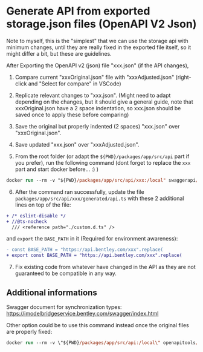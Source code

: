 # Generate API from exported storage.json files (OpenAPI V2 Json)

Note to myself, this is the "simplest" that we can use the storage api with minimum changes, until they are really fixed in the exported file itself, so it might differ a bit, but these are guidelines.

After Exporting the OpenAPI v2 (json) file "xxx.json" (if the API changes),

1. Compare current "xxxOriginal.json" file with "xxxAdjusted.json" (right-click and "Select for compare" in VSCode)

2. Replicate relevant changes to "xxx.json". (Might need to adapt depending on the changes, but it should give a general guide, note that xxxOriginal.json have a 2 space indentation, so xxx.json should be saved once to apply these before comparing)

3. Save the original but properly indented (2 spaces) "xxx.json" over "xxxOriginal.json".

4. Save updated "xxx.json" over "xxxAdjusted.json".

5. From the root folder (or adapt the `${PWD}/packages/app/src/api` part if you prefer), run the following command (dont forget to replace the `xxx` part and start docker before... :) )

```ps
docker run --rm -v "${PWD}/packages/app/src/api/xxx:/local" swaggerapi/swagger-codegen-cli generate -i /local/openapi/xxxAdjusted.json -l typescript-fetch -o /local/generated --additional-properties=supportsES6=true,modelPropertyNaming=original
```

6. After the command ran successfully, update the file `packages/app/src/api/xxx/generated/api.ts` with these 2 additional lines on top of the file:

```diff
+ /* eslint-disable */
+ //@ts-nocheck
  /// <reference path="./custom.d.ts" />
```

and `export` the `BASE_PATH` in it (Required for environment awareness):

```diff
- const BASE_PATH = "https://api.bentley.com/xxx".replace(
+ export const BASE_PATH = "https://api.bentley.com/xxx".replace(
```

7. Fix existing code from whatever have changed in the API as they are not guaranteed to be compatible in any way.

## Additional informations

Swagger document for synchronization types: https://imodelbridgeservice.bentley.com/swagger/index.html

Other option could be to use this command instead once the original files are properly fixed:

```ps
docker run --rm -v \"${PWD}/packages/app/src/api:/local\" openapitools/openapi-generator-cli generate -i /local/storage.json -g typescript-fetch -o /local/storage --additional-properties=typescriptThreePlus=true,withoutRuntimeChecks=true
```
